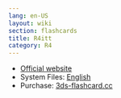 ```yaml
---
lang: en-US
layout: wiki
section: flashcards
title: R4itt
category: R4
---
```


- [Official website](https://web.archive.org/web/20130329060939/http://r4itt.net/)
- System Files: [English](https://github.com/DS-Homebrew/Flashcard-Firmware-Archive/blob/master/RTS5.0.English.rar?raw=true)
- Purchase: [3ds-flashcard.cc](http://3ds-flashcard.cc/home/32-r4itt-purple-rts.html)
